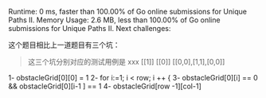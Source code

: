 
Runtime: 0 ms, faster than 100.00% of Go online submissions for Unique Paths II.
Memory Usage: 2.6 MB, less than 100.00% of Go online submissions for Unique Paths II.
Next challenges:


这个题目相比上一道题目有三个坑：
> 这三个坑分别对应的测试用例是 xxx
[[1]] [[0]]
[[0,0],[1,1],[0,0]]


1- 	obstacleGrid[0][0] = 1
2- 	for i:=1; i < row; i ++ {
3- obstacleGrid[0][i] == 0 && obstacleGrid[0][i-1 ] == 1 
4- obstacleGrid[row -1][col-1]